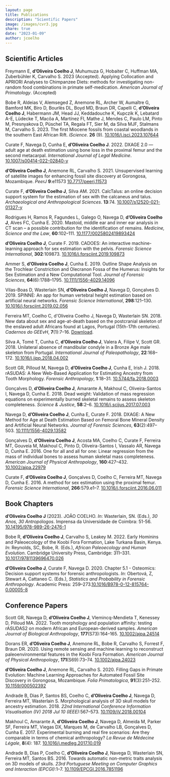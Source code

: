 ```yaml
---
layout: page
title: Publications
description: "Scientific Papers"
image: /images/cvr3.jpg
share: true
date: "2023-01-09"
author: jcoelho
---
```


## Scientific Articles

Freymann E, **d’Oliveira Coelho J**, Muhumuza G, Hobaiter C, Huffman MA, Zuberbühler K, Carvalho S. 2023 (Accepted). Applying Collocation and APRIORI Analyses to Chimpanzee Diets: methods for investigating non-random food combinations in primate self-medication. *American Journal of Primatology*. (Accepted)

Bobe R, Aldeias V, Alemseged Z, Anemone RL, Archer W, Aumaître G, Bamford MK, Biro D, Bourlès DL, Boyd MD, Braun DR, Capelli C, **d’Oliveira Coelho J**, Habermann JM, Head JJ, Keddadouche K, Kupczik K, Lebatard A-E, Lüdecke T, Macôa A, Martínez FI, Mathe J, Mendes C, Paulo LM, Pinto M, Presnyakova D, Püschel TA, Regala FT, Sier M, da Silva MJF, Stalmans M, Carvalho S. 2023. The first Miocene fossils from coastal woodlands in the southern East African Rift. *iScience*. **26** (9). <a href ="https://www.sciencedirect.com/science/article/pii/S2589004223017212" target = "_blank">10.1016/j.isci.2023.107644</a>

Curate F, Navega D, Cunha E, **d’Oliveira Coelho J**. 2022. DXAGE 2.0 — adult age at death estimation using bone loss in the proximal femur and the second metacarpal. *International Journal of Legal Medicine*. <a href = "https://link.springer.com/article/10.1007/s00414-022-02840-y" target = "_blank">10.1007/s00414-022-02840-y</a>

**d’Oliveira Coelho J**, Anemone RL, Carvalho S. 2021. Unsupervised learning of satellite images for enhancing fossil site discovery at Gorongosa, Mozambique. *PeerJ* **9**:e11573 <a href = "https://peerj.com/articles/11573/" target = "_blank">10.7717/peerj.11573</a>

Curate F, **d’Oliveira Coelho J**, Silva AM. 2021. CalcTalus: an online decision support system for the estimation of sex with the calcaneus and talus. *Archaeological and Anthropological Sciences*. **13**:74. <a href = "https://link.springer.com/article/10.1007/s12520-021-01327-y" target = "_blank">10.1007/s12520-021-01327-y</a>

Rodrigues H, Ramos R, Fagundes L, Galego O, Navega D, **d’Oliveira Coelho J**, Alves FC, Cunha E. 2020. Mastoid, middle ear and inner ear analysis in CT scan – a possible contribution for the identification of remains. *Medicine, Science and the Law*, **60**:102–111. <a href = "https://journals.sagepub.com/doi/10.1177/0025802419893424" target = "_blank">10.1177/0025802419893424</a>

**d’Oliveira Coelho J**, Curate F. 2019. CADOES: An interactive machine-learning approach for sex estimation with the pelvis. *Forensic Science International*, **302**:109873. <a href = "https://www.sciencedirect.com/science/article/abs/pii/S0379073819302890?via%3Dihub" target = "_blank">10.1016/j.forsciint.2019.109873</a>

Ammer S, **d’Oliveira Coelho J**, Cunha E. 2019. Outline Shape Analysis on the Trochlear Constriction and Olecranon Fossa of the Humerus: Insights for Sex Estimation and a New Computational Tool. *Journal of Forensic Sciences*, **64**(6):1788–1795. <a href = "https://onlinelibrary.wiley.com/doi/abs/10.1111/1556-4029.14096" target = "_blank">10.1111/1556-4029.14096</a>

Vilas-Boas D, Wasterlain SN, **d’Oliveira Coelho J**, Navega D, Gonçalves D. 2019. SPINNE: An app for human vertebral height estimation based on artificial neural networks. *Forensic Science International*, **298**:121–130. <a href = "https://www.sciencedirect.com/science/article/abs/pii/S0379073819300805" target = "_blank">10.1016/j.forsciint.2019.02.056</a>

Ferreira MT, Coelho C, d'Oliveira Coelho J, Navega D, Wasterlain SN. 2018. New data about sex and age-at-death based on the postcranial skeleton of the enslaved adult Africans found at Lagos, Portugal (15th-17th centuries). *Cadernos do GEEvH*, **7**(1):7–16. <a href = "https://geevh.jimdofree.com/cadernos-do-geevh/arquivo-archive/vol-7-1/" target = "_blank">Download</a>.

Silva A, Tomé T, Cunha C, **d’Oliveira Coelho J**, Valera A, Filipe V, Scott GR. 2018. Unilateral absence of mandibular condyle in a Bronze Age male skeleton from Portugal. *International Journal of Paleopathology*, **22**:168–172. <a href = "https://www.sciencedirect.com/science/article/abs/pii/S1879981717301572" target = "_blank">10.1016/j.ijpp.2018.04.002</a>

Scott GR, Pilloud M, Navega D, **d’Oliveira Coelho J**, Cunha E, Irish J. 2018. rASUDAS: A New Web-Based Application for Estimating Ancestry from Tooth Morphology. *Forensic Anthropology*, **1**:18–31. <a href = "https://journals.upress.ufl.edu/fa/article/view/517" target = "_blank">10.5744/fa.2018.0003</a>

Gonçalves D, **d’Oliveira Coelho J**, Amarante A, Makhoul C, Oliveira-Santos I, Navega D, Cunha E. 2018. Dead weight: Validation of mass regression equations on experimentally burned skeletal remains to assess skeleton completeness. *Science & Justice*, **58**:2–6. <a href = "https://www.sciencedirect.com/science/article/abs/pii/S1355030617300862" target = "_blank">10.1016/j.scijus.2017.07.003</a>

Navega D, **d’Oliveira Coelho J**, Cunha E, Curate F. 2018. DXAGE: A New Method for Age at Death Estimation Based on Femoral Bone Mineral Density and Artificial Neural Networks. *Journal of Forensic Sciences*, **63**(2):497–503. <a href = "https://onlinelibrary.wiley.com/doi/abs/10.1111/1556-4029.13582" target = "_blank">10.1111/1556-4029.13582</a>

Gonçalves D, **d’Oliveira Coelho J**, Acosta MA, Coelho C, Curate F, Ferreira MT, Gouveia M, Makhoul C, Pinto D, Oliveira-Santos I, Vassalo AR, Navega D, Cunha E. 2016. One for all and all for one: Linear regression from the mass of individual bones to assess human skeletal mass completeness. *American Journal of Physical Anthropology*, **160**:427–432. <a href = "https://onlinelibrary.wiley.com/doi/10.1002/ajpa.22979" target = "_blank">10.1002/ajpa.22979</a>

Curate F, **d’Oliveira Coelho J**, Gonçalves D, Coelho C, Ferreira MT, Navega D, Cunha E. 2016. A method for sex estimation using the proximal femur. *Forensic Science International*, **266**:579.e1–7. <a href = "https://www.sciencedirect.com/science/article/abs/pii/S0379073816302638" target = "_blank">10.1016/j.forsciint.2016.06.011</a>

## Book Chapters

**d’Oliveira Coelho J** (2023). JOÃO COELHO. *In*: Wasterlain, SN. (Eds.), *30 Anos, 30 Antropólogos*. Imprensa da Universidade de Coimbra: 51-56. <a href = "http://monographs.uc.pt/iuc/catalog/book/392" target = "_blank">10.14195/978-989-26-2476-1</a>

Bobe R, **d’Oliveira Coelho J**, Carvalho S, Leakey M. 2022. Early Hominins and Paleoecology of the Koobi Fora Formation, Lake Turkana Basin, Kenya. *In*: Reynolds, SC, Bobe, R. (Eds.), *African Paleoecology and Human Evolution*. Cambridge University Press, Cambridge: 311–331. <a href = "https://www.cambridge.org/core/books/abs/african-paleoecology-and-human-evolution/early-hominins-and-paleoecology-of-the-koobi-fora-formation-lake-turkana-basin-kenya/55CF8CBDEF74EB723D4D6976DDF73BEE" target = "_blank">10.1017/9781139696470.026</a>

**d’Oliveira Coelho J**, Curate F, Navega D. 2020. Chapter 5.1 - Osteomics: Decision support systems for forensic anthropologists. *In*: Obertová, Z, Stewart A, Cattaneo C. (Eds.), *Statistics and Probability in Forensic Anthropology*. Academic Press: 259–273.<a href = "https://www.sciencedirect.com/science/article/abs/pii/B9780128157640000058" target = "_blank">10.1016/B978-0-12-815764-0.00005-8</a>

## Conference Papers

Scott GR, Navega D, **d’Oliveira Coelho J**, Vlemincq-Mendieta T, Kenessey D, Pilloud MA. 2022. Tooth morphology and population affinity: testing rASUDAS2 on modern African and European-derived samples. *American Journal of Biological Anthropology*, **177**(S73):164–165. <a href = "https://onlinelibrary.wiley.com/doi/10.1002/ajpa.24514" target = "_blank">10.1002/ajpa.24514</a>

Dorans ER, **d’Oliveira Coelho J**, Anemone RL, Bobe R, Carvalho S, Forrest F, Braun DR. 2020. Using remote sensing and machine learning to reconstruct paleoenvironmental features in the Koobi Fora Formation. *American Journal of Physical Anthropology*, **171**(S69):73–74. <a href = "https://onlinelibrary.wiley.com/doi/10.1002/ajpa.24023" target = "_blank">10.1002/ajpa.24023</a>

**d’Oliveira Coelho J**, Anemone RL, Carvalho S. 2020. Filling Gaps in Primate Evolution: Machine Learning Approaches for Automated Fossil Site Discovery in Gorongosa, Mozambique. *Folia Primatologica*, **91**(3):251–252. <a href = "https://brill.com/view/journals/ijfp/91/3/article-p240_7.xml" target = "_blank">10.1159/000502392</a>

Andrade B, Dias P, Santos BS, Coelho C, **d’Oliveira Coelho J**, Navega D, Ferreira MT, Wasterlain S. Morphological analysis of 3D skull models for ancestry estimation. 2018. *22nd International Conference Information Visualisation (IV) 2018 Jul 10 (IEEE)*:567–573. <a href = "https://ieeexplore.ieee.org/document/8564222" target = "_blank">10.1109/iV.2018.00104</a>

Makhoul C, Amarante A, **d’Oliveira Coelho J**, Navega D, Almeida M, Parker SF, Ferreira MT, Viegas DX, Marques M, de Carvalho LB, Gonçalves D, Cunha E. 2017. Experimental burning and real fire scenarios: Are they comparable in terms of chemical anthropology? *La Revue de Médecine Légale*, **8**(4): 187. <a href = "https://www.sciencedirect.com/science/article/pii/S1878652917300974" target = "_blank">10.1016/j.medleg.2017.10.019</a>

Andrade B, Dias P, Coelho C, **d’Oliveira Coelho J**, Navega D, Wasterlain SN, Ferreira MT, Santos BS. 2016. Towards automatic non-metric traits analysis on 3D models of skulls. *23rd Portuguese Meeting on Computer Graphics and Interaction (EPCGI)*:1–7. <a href = "https://ieeexplore.ieee.org/document/7851196" target = "_blank">10.1109/EPCGI.2016.7851196</a>


